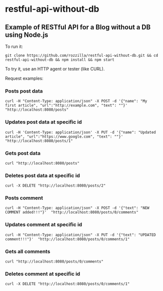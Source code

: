 # restful-api-without-db
## Example of RESTful API for a Blog without a DB using Node.js

To run it:

`git clone https://github.com/rozzilla/restful-api-without-db.git && cd restful-api-without-db && npm install && npm start`

To try it, use an HTTP agent or tester (like CURL).

Request examples:
### Posts post data
`curl -H "Content-Type: application/json" -X POST -d '{"name": "My first article", "url":"http://example.com", "text": ""}'  "http://localhost:8080/posts"`

### Updates post data at specific id
`curl -H 'Content-Type: application/json' -X PUT -d '{"name": "Updated article", "url":"https://www.google.com", "text": ""}' "http://localhost:8080/posts/1"`

### Gets post data
`curl "http://localhost:8080/posts"`

### Deletes post data at specific id
`curl -X DELETE "http://localhost:8080/posts/2"`

### Posts comment
`curl -H "Content-Type: application/json" -X POST -d '{"text": "NEW COMMENT added!!!"}'  "http://localhost:8080/posts/0/comments"`

### Updates comment at specific id
`curl -H "Content-Type: application/json" -X PUT -d '{"text": "UPDATED comment!!!"}'  "http://localhost:8080/posts/0/comments/1"`

### Gets all comments
`curl "http://localhost:8080/posts/0/comments"`

### Deletes comment at specific id
`curl -X DELETE "http://localhost:8080/posts/0/comments/1"`
